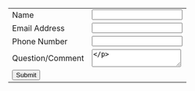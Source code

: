 <html>
<head>
<title>Page Title</title>
</head>
<form action="process.php" method="post">
    <table>
    <tbody>
    <tr>
        <td>
            Name
        </td>
        <td>
            <input type="text" name="ContactName">
        </td>
    </tr>
    <tr>
        <td>
            Email Address
        </td>
        <td>
            <input type="text" name="Email">
        </td>
    </tr>
    <tr>
        <td>
            Phone Number
        </td>
        <td>
            <input type="text" name="Phone">
        </td>
    </tr>
    <tr>
        <td>
            Question/Comment
        </td>
        <td>
            <textarea name="Comment"></p></textarea>
        </td>
    </tr>
    <tr>
    <td>
    <input type="submit" value="Submit">
    </td>
    </tr>
    </tbody>
    </table>
</form>
</html>
